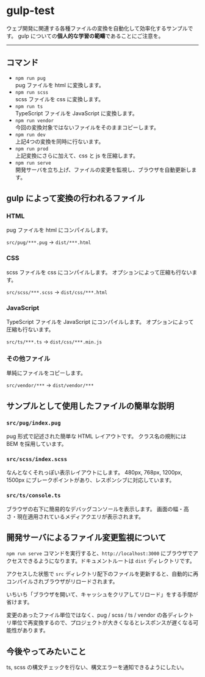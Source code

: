 # gulp-test

ウェブ開発に関連する各種ファイルの変換を自動化して効率化するサンプルです。
gulp についての**個人的な学習の範疇**であることにご注意を。

----

## コマンド

* `npm run pug`  
  pug ファイルを html に変換します。
* `npm run scss`  
  scss ファイルを css に変換します。
* `npm run ts`  
  TypeScript ファイルを JavaScript に変換します。
* `npm run vendor`  
  今回の変換対象ではないファイルをそのままコピーします。
* `npm run dev`  
  上記4つの変換を同時に行ないます。
* `npm run prod`  
  上記変換にさらに加えて、css と js を圧縮します。
* `npm run serve`  
  開発サーバを立ち上げ、ファイルの変更を監視し、ブラウザを自動更新します。

## gulp によって変換の行われるファイル

### HTML

pug ファイルを html にコンパイルします。

`src/pug/***.pug` → `dist/***.html`

### CSS

scss ファイルを css にコンパイルします。
オプションによって圧縮も行ないます。

`src/scss/***.scss` → `dist/css/***.html`

### JavaScript

TypeScript ファイルを JavaScript にコンパイルします。
オプションによって圧縮も行ないます。

`src/ts/***.ts` → `dist/css/***.min.js`

### その他ファイル

単純にファイルをコピーします。

`src/vendor/***` → `dist/vendor/***`

## サンプルとして使用したファイルの簡単な説明

### `src/pug/index.pug`

pug 形式で記述された簡単な HTML レイアウトです。
クラス名の規則には BEM を採用しています。

### `src/scss/index.scss`

なんとなくそれっぽい表示レイアウトにします。
480px, 768px, 1200px, 1500px にブレークポイントがあり、レスポンシブに対応しています。

### `src/ts/console.ts`

ブラウザの右下に簡易的なデバッグコンソールを表示します。
画面の幅・高さ・現在適用されているメディアクエリが表示されます。

## 開発サーバによるファイル変更監視について

`npm run serve` コマンドを実行すると、`http://localhost:3000` にブラウザでアクセスできるようになります。ドキュメントルートは `dist` ディレクトリです。

アクセスした状態で `src` ディレクトリ配下のファイルを更新すると、自動的に再コンパイルされブラウザがリロードされます。

いちいち「ブラウザを開いて、キャッシュをクリアしてリロード」をする手間が省けます。

変更のあったファイル単位ではなく、pug / scss / ts / vendor の各ディレクトリ単位で再変換するので、プロジェクトが大きくなるとレスポンスが遅くなる可能性があります。

## 今後やってみたいこと

ts, scss の構文チェックを行ない、構文エラーを通知できるようにしたい。
